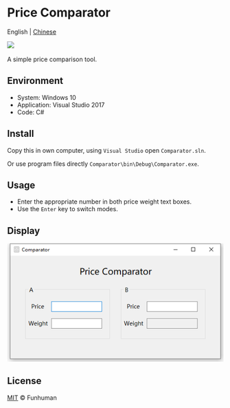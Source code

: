 # Price Comparator

English | [Chinese](./README.md)

<img src="https://img.shields.io/badge/license-MIT-green.svg" />

A simple price comparison tool.

## Environment

- System: Windows 10
- Application: Visual Studio 2017
- Code: C#

## Install

Copy this in own computer, using `Visual Studio` open `Comparator.sln`.

Or use program files directly `Comparator\bin\Debug\Comparator.exe`.

## Usage

- Enter the appropriate number in both price weight text boxes.
- Use the `Enter` key to switch modes.

## Display

![ShowImage.png](./ShowImage.png)

## License

[MIT](LICENSE) © Funhuman
